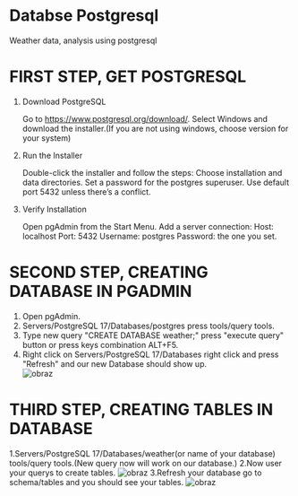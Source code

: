# Databse Postgresql
Weather data, analysis using postgresql

# FIRST STEP, GET POSTGRESQL
1. Download PostgreSQL

    Go to https://www.postgresql.org/download/.
    Select Windows and download the installer.(If you are not using windows, choose version for your system)

2. Run the Installer

    Double-click the installer and follow the steps:
        Choose installation and data directories.
        Set a password for the postgres superuser.
        Use default port 5432 unless there’s a conflict.

3. Verify Installation

    Open pgAdmin from the Start Menu.
    Add a server connection:
        Host: localhost
        Port: 5432
        Username: postgres
        Password: the one you set.

# SECOND STEP, CREATING DATABASE IN PGADMIN

1. Open pgAdmin.
2. Servers/PostgreSQL 17/Databases/postgres press tools/query tools.
3. Type new query "CREATE DATABASE weather;" press "execute query" button or press keys combination ALT+F5.
4. Right click on Servers/PostgreSQL 17/Databases right click and press "Refresh" and our new Database should show up.    
![obraz](https://github.com/user-attachments/assets/042be10b-be29-4307-b293-5e9f18acdd1c)

# THIRD STEP, CREATING TABLES IN DATABASE

1.Servers/PostgreSQL 17/Databases/weather(or name of your database) tools/query tools.(New query now will work on our database.)
2.Now user your querys to create tables.
![obraz](https://github.com/user-attachments/assets/d99f9e51-4b3c-4172-9c50-cbca3df10533)
3.Refresh your database go to schema/tables and you should see your tables.
![obraz](https://github.com/user-attachments/assets/0a140f67-1e3b-492b-9591-7e21e31282a8)

